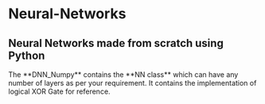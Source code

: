 # Neural-Networks
<h2>Neural Networks made from scratch using Python</h2>

<p>The **DNN_Numpy** contains the **NN class** which can have any number of layers as per your requirement. It contains the implementation of logical XOR Gate for reference.</p>
